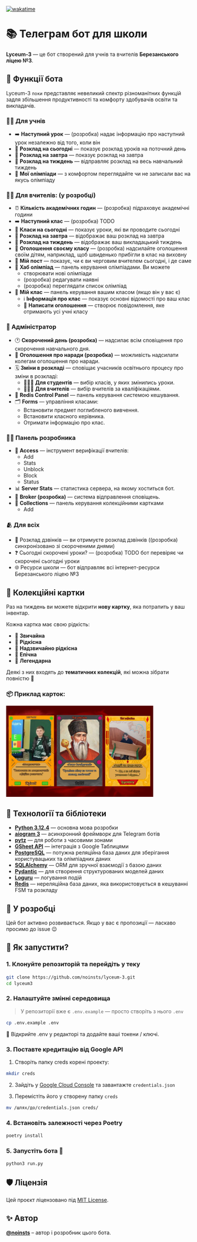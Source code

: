 [![wakatime](https://wakatime.com/badge/user/5f28d705-3bc8-4138-8151-e12e0f9e9a23/project/8de912d0-8756-4287-b569-1f74298c8169.svg)](https://wakatime.com/badge/user/5f28d705-3bc8-4138-8151-e12e0f9e9a23/project/8de912d0-8756-4287-b569-1f74298c8169)

# 📚 Телеграм бот для школи

**Lyceum-3** — це бот створений для учнів та вчителів **Березанського ліцею №3**.

## 🧩 Функції бота

Lyceum-3 `поки` представляє невеликий спектр різноманітних функцій задля збільшення продуктивності та комфорту здобувачів освіти та викладачів.

### 👨‍🎓 Для учнів

- ➡️ **Наступний урок** — (розробка) надає інформацію про наступний урок незалежно від того, коли він
- 📅 **Розклад на сьогодні** — показує розклад уроків на поточний день
- 🌇 **Розклад на завтра** — показує розклад на завтра
- 📝 **Розклад на тиждень** — відправляє розклад на весь навчальний тиждень
- 🚀 **Мої олімпіади** — з комфортом переглядайте чи не записали вас на якусь олімпіаду

### 👨‍🏫 Для вчителів: (у розробці) 

- ⏰ **Кількість академічних годин** — (розробка) підраховує академічні години
- ➡️ **Наступний клас** — (розробка) TODO
- 📅 **Класи на сьогодні** — показує уроки, які ви проводите сьогодні
- 🌅 **Розклад на завтра** — відображає ваш розклад на завтра
- 📝 **Розклад на тиждень** — відображає ваш викладацький тиждень
- 👥 **Оголошення своєму класу** — (розробка) надсилайте оголошення своїм дітям, наприклад, щоб швиденько прибігли в клас на виховну
- 🚦 **Мій пост** — показує, чи є ви черговим вчителем сьогодні, і де саме
- 🚀 **Хаб олімпіад** — панель керування олімпіадами. Ви можете
    - створювати нові олімпіади
    - (розробка) редагувати наявні
    - (розробка) переглядати список олімпіад
- 👥 **Мій клас** — панель керування вашим класом (якщо він у вас є)
  - ℹ️ **Інформація про клас** — показує основні відомості про ваш клас
  - 📢 **Написати оголошення** — створює повідомлення, яке отримають усі учні класу

### 👑 Адміністратор
- 🕐 **Скорочений день (розробка)** — надсилає всім сповіщення про скорочення навчального дня.
- 👥 **Оголошення про наради (розробка)** — можливість надсилати колегам оголошення про наради.
- 🗓️ **Зміни в розкладі** — сповіщає учасників освітнього процесу про зміни в розкладі:
  - 🧑🏻‍🎓 **Для студентів** — вибір класів, у яких змінились уроки.
  - 🧑🏻‍🏫 **Для вчителів** — вибір вчителів за кваліфікаціями.
- 💾 **Redis Control Panel** — панель керування системою кешування.
- 🗂️ **Forms** — управління класами:
  - Встановити предмет поглибленого вивчення.
  - Встановити класного керівника.
  - Отримати інформацію про клас.

### 🧑‍💻 Панель розробника
- 🔑 **Access** — інструмент верифікації вчителів:
  - Add
  - Stats
  - Unblock
  - Block
  - Status
- 📊 **Server Stats** — статистика сервера, на якому хоститься бот.
- 📢 **Broker (розробка)** — система відправлення сповіщень.
- 🎴 **Collections** — панель керування колекційними картками
  - Add

### 🫂 Для всіх

- 🔔 Розклад дзвінків — ви отримуєте розклад дзвінків ((розробка) синхронізовано зі скороченими днями)
- ❓ Сьогодні скорочені уроки? — (розробка) TODO бот перевіряє чи скорочені сьогодні уроки
- 🌐 Ресурси школи — бот відправляє всі інтернет-ресурси Березанського ліцею №3

## 🎴 Колекційні картки

Раз на тиждень ви можете відкрити **нову картку**, яка потрапить у ваш інвентар.

Кожна картка має свою рідкість:

- 💚 **Звичайна**
- 🩶 **Рідкісна**
- 💜 **Надзвичайно рідкісна**
- 🩵 **Епічна**
- 💛 **Легендарна**

Деякі з них входять до **тематичних колекцій**, які можна зібрати повністю 🎯

### 📦 Приклад карток:

<img src="assets/card.jpg" width=400>

## 🧰 Технології та бібліотеки
- **[Python 3.12.4](https://www.python.org/downloads/release/python-3124/)** — основна мова розробки
- **[aiogram 3](https://aiogram.dev/)** — асинхронний фреймворк для Telegram ботів
- **[pytz](https://pypi.org/project/pytz/)** — для роботи з часовими зонами
- **[GSheet API](https://developers.google.com/workspace/sheets)** — інтеграція з Google Таблицями
- **[PostgreSQL](https://www.postgresql.org/)** — потужна реляційна база даних для зберігання користувацьких та олімпіадних даних
- **[SQLAlchemy](https://www.sqlalchemy.org/)** — ORM для зручної взаємодії з базою даних
- **[Pydantic](https://docs.pydantic.dev/latest/)** — для створення структурованих моделей даних
- **[Loguru](https://github.com/Delgan/loguru)** — логування подій
- **[Redis](https://github.com/redis/redis-py)** — нереляційна база даних, яка використовується в кешуванні FSM та розкладу

## 🚀 У розробці
Цей бот активно розвивається. Якщо у вас є пропозиції — ласкаво просимо до issue 😉

## 🧠 Як запустити?

### 1. Клонуйте репозиторій та перейдіть у теку

```bash
git clone https://github.com/noinsts/lyceum-3.git
cd lyceum3
```

### 2. Налаштуйте змінні середовища

> У репозиторії вже є `.env.example` — просто створіть з нього `.env`

```bash
cp .env.example .env
```

📌 Відкрийте .env у редакторі та додайте ваші токени / ключі.

### 3. Поставте кредитацію від Google API
1. Створіть папку creds корені проекту:
  ```bash
  mkdir creds
  ```
2. Зайдіть у [Google Cloud Console](https://console.cloud.google.com/) та завантажте `credentials.json`

3. Перемістіть його у створену папку `creds`
  ```bash
  mv /шлях/до/credentials.json creds/
  ```

### 4. Встановіть залежності через Poetry

```bash
poetry install
```

### 5. Запустіть бота 🚀

```bash
python3 run.py
```

## 🛡 Ліцензія  
Цей проєкт ліцензовано під [MIT License](./LICENSE).

## ✨ Автор
**[@noinsts](https://github.com/noinsts)** – автор і розробник цього бота.
